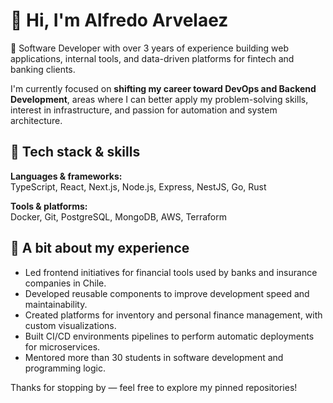 # 👋 Hi, I'm Alfredo Arvelaez

🎯 Software Developer with over 3 years of experience building web applications, internal tools, and data-driven platforms for fintech and banking clients.

I'm currently focused on **shifting my career toward DevOps and Backend Development**, areas where I can better apply my problem-solving skills, interest in infrastructure, and passion for automation and system architecture.

## 🔧 Tech stack & skills

**Languages & frameworks:**  
TypeScript, React, Next.js, Node.js, Express, NestJS, Go, Rust

**Tools & platforms:**  
Docker, Git, PostgreSQL, MongoDB, AWS, Terraform

## 📍 A bit about my experience

- Led frontend initiatives for financial tools used by banks and insurance companies in Chile.
- Developed reusable components to improve development speed and maintainability.
- Created platforms for inventory and personal finance management, with custom visualizations.
- Built CI/CD environments pipelines to perform automatic deployments for microservices.
- Mentored more than 30 students in software development and programming logic.

Thanks for stopping by — feel free to explore my pinned repositories!
